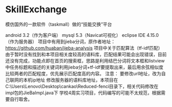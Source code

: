 # SkillExchange
模仿国外的一款软件（taskmall）做的“技能交换”平台


android 3.2（作为客户端）
mysql 5.3（Navicat可视化） 
eclipse IDE 4.15.0（作为服务器）
项目中有用到jieba分词，原作者地址：https://github.com/huaban/jieba-analysis
项目中关于匹配算法（tf-idf匹配）由于暂时没有找到和本项目相关度较高的语料库，匹配结果可能会出现错误，目前还没有完成，功能点即在首页的搜索框，思路是利用结巴分词将文本框和listview中任务标题和描述的关键词利用jieba分词+tf-idf要提取出来，最后用余弦相似度比较两者的匹配程度，优先展示匹配度高的内容。
注意： 要修改url地址，改为自己联网的本机ip地址
      修改服务器的语料库地址，本项目在C:\Users\Lenovo\Desktop\cankao\Reduced-fenci目录下，相关代码修改在impl包的JieBaImpl.java下
      学校4周实习项目，代码编写的可能不太规范，根据需要自行取舍。
	


